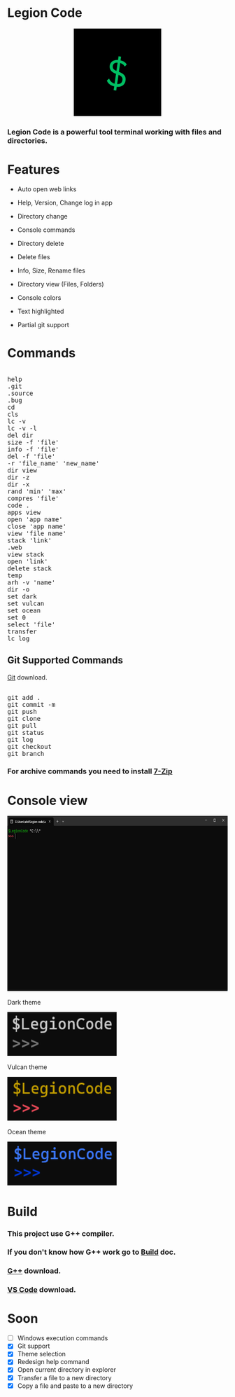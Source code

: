 # Legion Code

<p align="center">
  <img src="assets/$.png" width="200" height="200">
</p>

### Legion Code is a powerful tool terminal working with files and directories.

# Features

- Auto open web links

- Help, Version, Change log in app

- Directory change

- Console commands

- Directory delete

- Delete files

- Info, Size, Rename files

- Directory view (Files, Folders)

- Console colors

- Text highlighted

- Partial git support

# Commands

<pre>

help                                                           Display commands
.git                                                           Open github
.source                                                        Open LegionCode source
.bug                                                           Open bugs website
cd                                                             Directory change
cls                                                            Clear terminal
lc -v                                                          Display current version
lc -v -l                                                       Change log
del dir                                                        Delete current directory
size -f 'file'                                                 Display file size from a directory
info -f 'file'                                                 Display file details from a directory
del -f 'file'                                                  Delete file from a directory
-r 'file_name' 'new_name'                                      Rename file from the directory
dir view                                                       View directory content
dir -z                                                         Go to previous directory
dir -x                                                         Go to last directory
rand 'min' 'max'                                               Random number between min and max numbers
compres 'file'                                                 Create a .zip arhive with the file
code .                                                         Open VS Code on the current directory
apps view                                                      Display all apps that are installed on user PC
open 'app name'                                                Open a specific app
close 'app name'                                               Close a specific app
view 'file name'                                               Display the content of a file
stack 'link'                                                   Store a link
.web                                                           Open stores link
view stack                                                     Display stored link
open 'link'                                                    Open a link
delete stack                                                   Delete stored link
temp                                                           Clean temp files
arh -v 'name'                                                  Display the content of an arhive
dir -o                                                         Open directory in file explorer
set dark                                                       Dark theme
set vulcan                                                     Vulcan theme
set ocean                                                      Ocean theme
set 0                                                          Default theme
select 'file'                                                  Stock file
transfer                                                       Transfer stocked file to new directory
lc log                                                         Display called commands
</pre>

## Git Supported Commands

[Git](https://git-scm.com/) download.

<pre>

git add .
git commit -m
git push
git clone
git pull
git status
git log
git checkout
git branch
</pre>

### For archive commands you need to install [7-Zip](https://www.7-zip.org/)

# Console view

<p align="center">
<img src="Images/App.png" height="400" width="750" />
</p>

Dark theme
<p align="left">
<img src="assets/dark.png" height="100" width="250">
</p>

Vulcan theme
<p align="left">
<img src="assets/vulcan.png" height="100" width="250">
</p>

Ocean theme
<p align="left">
<img src="assets/ocean.png" height="100" width="250">
</p>

# Build

### This project use G++ compiler.
### If you don't know how G++ work go to [Build](doc/BUILD.md) doc.
### [G++](https://code.visualstudio.com/docs/cpp/config-mingw) download.
### [VS Code](https://code.visualstudio.com/) download.

# Soon

- [ ] Windows execution commands
- [x] Git support
- [x] Theme selection
- [x] Redesign help command
- [x] Open current directory in explorer
- [x] Transfer a file to a new directory
- [x] Copy a file and paste to a new directory
